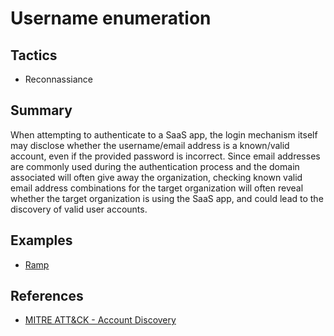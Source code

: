 # Username enumeration

## Tactics
* Reconnassiance

## Summary
When attempting to authenticate to a SaaS app, the login mechanism itself may disclose whether the username/email address is a known/valid account, even if the provided password is incorrect.
Since email addresses are commonly used during the authentication process and the domain associated will often give away the organization, checking known valid email address combinations for the target organization will often reveal whether the target organization is using the SaaS app, and could lead to the discovery of valid user accounts.

## Examples
* [Ramp](examples/ramp.md)

## References
* [MITRE ATT&CK - Account Discovery](https://attack.mitre.org/techniques/T1087/)
